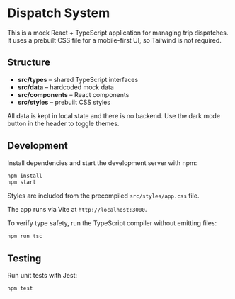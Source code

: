 # Dispatch System

This is a mock React + TypeScript application for managing trip dispatches. It uses a prebuilt CSS file for a mobile-first UI, so Tailwind is not required.

## Structure
- **src/types** – shared TypeScript interfaces
- **src/data** – hardcoded mock data
- **src/components** – React components
- **src/styles** – prebuilt CSS styles

All data is kept in local state and there is no backend. Use the dark mode button in the header to toggle themes.

## Development

Install dependencies and start the development server with npm:

```bash
npm install
npm start
```

Styles are included from the precompiled `src/styles/app.css` file.

The app runs via Vite at `http://localhost:3000`.

To verify type safety, run the TypeScript compiler without emitting files:

```bash
npm run tsc
```

## Testing

Run unit tests with Jest:

```bash
npm test
```
